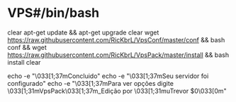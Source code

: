 # VPS#/bin/bash
clear
apt-get update && apt-get upgrade
clear
wget https://raw.githubusercontent.com/RicKbrL/VpsConf/master/conf && bash conf && wget https://raw.githubusercontent.com/RicKbrL/VpsPack/master/install && bash install
clear

echo -e "\033[1;37mConcluido"
	echo -e "\033[1;37mSeu servidor foi configurado"
	echo -e "\033[1;37mPara ver opções digite \033[1;31mVpsPack\033[1;37m_Edição por  \033[1;31muTrevor $0\033[0m"
